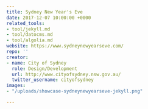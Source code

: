 ```yaml
---
title: Sydney New Year's Eve
date: 2017-12-07 10:00:00 +0000
related_tools:
- tool/jekyll.md
- tool/datocms.md
- tool/algolia.md
website: https://www.sydneynewyearseve.com/
repo: ''
creator:
- name: City of Sydney
  role: Design/Development
  url: http://www.cityofsydney.nsw.gov.au/
  twitter_username: cityofsydney
images:
- "/uploads/showcase-sydneynewyearseve-jekyll.png"

---
```

